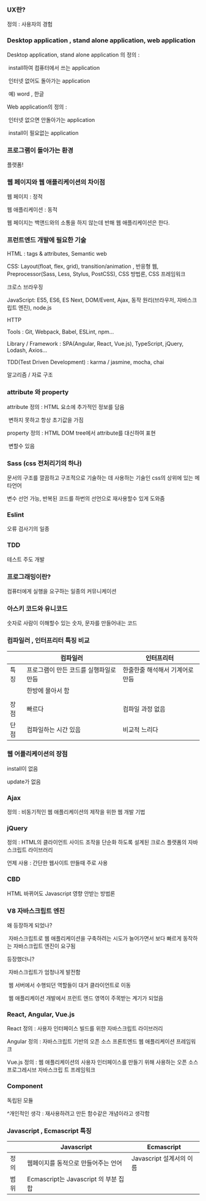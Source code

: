 ### UX란?

정의 : 사용자의 경험



### Desktop application , stand alone application, web application

Desktop application, stand alone application 의 정의 : 

​	install하여 컴퓨터에서 쓰는 application

​	인터넷 없어도 돌아가는 application

​	예) word , 한글 



Web application의 정의 : 

​	인터넷 없으면 안돌아가는 application

​	install이 필요없는 application



### 프로그램이 돌아가는 환경

플랫폼!



### 웹 페이지와 웹 애플리케이션의 차이점

웹 페이지 : 정적

웹 애플리케이션 : 동적

웹 페이지는 백앤드와의 소통을 하지 않는데 반해 웹 애플리케이션은 한다.



### 프런트엔드 개발에 필요한 기술

HTML : tags & attributes, Semantic web

CSS: Layout(float, flex, grid), transition/animation , 반응형 웹, Preprocessor(Sass, Less, Stylus, PostCSS), CSS 방법론, CSS 프레임워크

크로스 브라우징

JavaScript: ES5, ES6, ES Next, DOM/Event, Ajax, 동작 원리(브라우저, 자바스크립트 엔진), node.js

HTTP

Tools : Git, Webpack, Babel, ESLint, npm…

Library / Framework : SPA(Angular, React, Vue.js), TypeScript, jQuery, Lodash, Axios…

TDD(Test Driven Development) : karma / jasmine, mocha, chai

알고리즘 / 자료 구조



### attribute 와 property

attribute 정의 : HTML 요소에 추가적인 정보를 담음

​							변하지 못하고 항상 초기값을 가짐

property 정의 : HTML DOM tree에서 attribute를 대신하여 표현

​							변할수 있음 



### Sass (css 전처리기의 하나)

문서의 구조를 깔끔하고 구조적으로 기술하는 데 사용하는 기술인 css의 상위에 있는 메타언어

변수 선언 가능, 반복된 코드를 하번의 선언으로 재사용할수 있게 도와줌 



### Eslint

오류 검사기의 일종



### TDD

테스트 주도 개발



### 프로그래밍이란?

컴퓨터에게 실행을 요구하는 일종의 커뮤니케이션



### 아스키 코드와 유니코드 

숫자로 사람이 이해할수 있는 숫자, 문자를 만들어내는 코드



### 컴파일러  , 인터프리터 특징 비교

|      | 컴파일러                               | 인터프리터                      |
| ---- | -------------------------------------- | ------------------------------- |
| 특징 | 프로그램이 만든 코드를 실행파일로 만듬 | 한줄한줄 해석해서 기계어로 만듬 |
|      | 한방에 몰아서 함                       |                                 |
|      |                                        |                                 |
| 장점 | 빠르다                                 | 컴파일 과정 없음                |
| 단점 | 컴파일하는 시간 있음                   | 비교적 느리다                   |



### 웹 어플리케이션의 장점

install이 없음

update가 없음



### Ajax

정의 : 비동기적인 웹 애플리케이션의 제작을 위한 웹 개발 기법



### jQuery

정의 : HTML의 클라이언트 사이드 조작을 단순화 하도록 설계된 크로스 플랫폼의 자바스크립트 라이브러리

언제 사용 : 간단한 웹사이트 만들때 주로 사용



### CBD 

HTML 바뀌어도 Javascript 영향 안받는 방법론 



### V8 자바스크립트 엔진

왜 등장하게 되었나?

​	자바스크립트로 웹 애플리케이션을 구축하려는 시도가 늘어가면서 보다 빠르게 동작하는 자바스크립트 엔진이   	요구됨

등장했더니?

​	자바스크립트가 엄청나게 발전함

​	웹 서버에서 수행되던 역할들이 대거 클라이언트로 이동

​	웹 애플리케이션 개발에서 프런트 엔드 영역이 주목받는 계기가 되었음



### React, Angular, Vue.js

React 정의 : 사용자 인터페이스 빌드를 위한 자바스크립트 라이브러리

Angular 정의 : 자바스크립트 기반의 오픈 소스 프론트엔드 웹 애플리케이션 프레임워크

Vue.js 정의 : 웹 애플리케이션의 사용자 인터페이스를 만들기 위해 사용하는 오픈 소스 프로그레시브 자바스크립						트 프레임워크



### Component

독립된 모듈

^개인적인 생각 : 재사용하려고 만든 함수같은 개념이라고 생각함



### Javascript , Ecmascript 특징

|      | Javascript                           | Ecmascript               |
| ---- | ------------------------------------ | ------------------------ |
| 정의 | 웹페이지를 동적으로 만들어주는 언어  | Javascript 설계서의 이름 |
| 범위 | Ecmascript는 Javascript 의 부분 집합 |                          |

